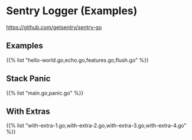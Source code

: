 <!-- menu: sentry logger -->
# Sentry Logger (Examples)

https://github.com/getsentry/sentry-go


## Examples

{{% list "hello-world.go,echo.go,features.go,flush.go" %}}

## Stack Panic

{{% list "main.go,panic.go" %}}

## With Extras

{{% list "with-extra-1.go,with-extra-2.go,with-extra-3.go,with-extra-4.go" %}}
